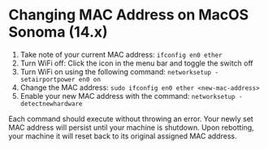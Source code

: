 # Changing MAC Address on MacOS Sonoma (14.x)

1. Take note of your current MAC address: `ifconfig en0 ether`
2. Turn WiFi off: Click the icon in the menu bar and toggle the switch off
3. Turn WiFi on using the following command: `networksetup -setairportpower en0 on`
4. Change the MAC address: `sudo ifconfig en0 ether <new-mac-address>`
5. Enable your new MAC address with the command: `networksetup -detectnewhardware`

Each command should execute without throwing an error. Your newly set MAC address will persist until your machine is shutdown. Upon rebotting, your machine it will reset back to its original assigned MAC address.